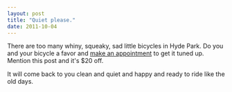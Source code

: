 ```yaml
---
layout: post
title: "Quiet please."
date: 2011-10-04
---
```


There are too many whiny, squeaky, sad little bicycles in Hyde Park. Do you and your bicycle a favor and [make an appointment](\%22mailto:appointments@taticycles.com\%22) to get it tuned up. Mention this post and it's \$20 off.

It will come back to you clean and quiet and happy and ready to ride like the old days.
